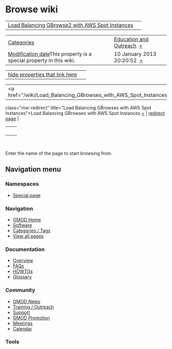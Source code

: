 



<span id="top"></span>




# <span dir="auto">Browse wiki</span>






|  |  |
|----|----|
| [Load Balancing GBrowse2 with AWS Spot Instances](/wiki/Load_Balancing_GBrowse2_with_AWS_Spot_Instances "Load Balancing GBrowse2 with AWS Spot Instances") |  |

|  |  |
|----|----|
| [Categories](/wiki/Special%253ACategories "Special%253ACategories") | <span class="smwb-value">[Education and Outreach](/wiki/Category%253AEducation_and_Outreach "Category%253AEducation and Outreach")  <span class="smwsearch">[+](/wiki/Special%253ASearchByProperty/Education-20and-20Outreach "Special%253ASearchByProperty/Education-20and-20Outreach")</span></span> |
| <span class="smw-highlighter" data-type="1" state="inline" data-title="Property"><span class="smwbuiltin">[Modification date](/wiki/Property:Modification_date "Property:Modification date")</span><span class="smwttcontent">This property is a special property in this wiki.</span></span> | <span class="smwb-value">10 January 2013 20:20:52  <span class="smwsearch">[+](/wiki/Special%253ASearchByProperty/Modification-20date/10-20January-202013-2020:20:52 "Special%253ASearchByProperty/Modification-20date/10-20January-202013-2020:20:52")</span></span> |

<span id="smw_browse_incoming"></span>

|  |  |
|----|----|
| [hide properties that link here](/mediawiki/index.php?title=Special:Browse&offset=0&dir=out&article=Load+Balancing+GBrowse2+with+AWS+Spot+Instances)  |  |

|  |  |
|----|----|
| <span class="smwb-ivalue"><a href="/wiki/Load_Balancing_GBrowses_with_AWS_Spot_Instances"
class="mw-redirect"
title="Load Balancing GBrowses with AWS Spot Instances">Load Balancing
GBrowses with AWS Spot Instances</a> <span class="smwbrowse">[+](/wiki/Special%253ABrowse/Load-20Balancing-20GBrowses-20with-20AWS-20Spot-20Instances "Special%253ABrowse/Load-20Balancing-20GBrowses-20with-20AWS-20Spot-20Instances")</span></span> | [redirect page](/wiki/Special:ListRedirects "Special:ListRedirects") |

|     |     |
|-----|-----|
|     |     |

 

Enter the name of the page to start browsing from.  








## Navigation menu



### Namespaces

- <span id="ca-nstab-special">[Special
  page](/wiki/Special%253ABrowse/Load_Balancing_GBrowse2_with_AWS_Spot_Instances "This is a special page, you cannot edit the page itself")</span>






### Navigation



- <span id="n-GMOD-Home">[GMOD Home](/wiki/Main_Page)</span>
- <span id="n-Software">[Software](/wiki/GMOD_Components)</span>
- <span id="n-Categories-.2F-Tags">[Categories /
  Tags](/wiki/Categories)</span>
- <span id="n-View-all-pages">[View all
  pages](/wiki/Special:AllPages)</span>




### Documentation



- <span id="n-Overview">[Overview](/wiki/Overview)</span>
- <span id="n-FAQs">[FAQs](/wiki/Category%253AFAQ)</span>
- <span id="n-HOWTOs">[HOWTOs](/wiki/Category%253AHOWTO)</span>
- <span id="n-Glossary">[Glossary](/wiki/Glossary)</span>




### Community



- <span id="n-GMOD-News">[GMOD News](/wiki/GMOD_News)</span>
- <span id="n-Training-.2F-Outreach">[Training /
  Outreach](/wiki/Training_and_Outreach)</span>
- <span id="n-Support">[Support](/wiki/Support)</span>
- <span id="n-GMOD-Promotion">[GMOD
  Promotion](/wiki/GMOD_Promotion)</span>
- <span id="n-Meetings">[Meetings](/wiki/Meetings)</span>
- <span id="n-Calendar">[Calendar](/wiki/Calendar)</span>




### Tools












<!-- -->




